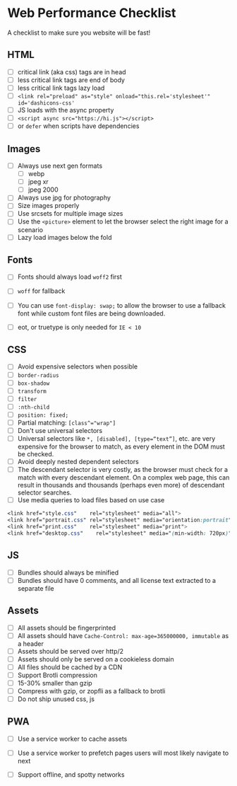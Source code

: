 # Web Performance Checklist
A checklist to make sure you website will be fast!


## HTML

- [ ]  critical link (aka css) tags are in head
- [ ]  less critical link tags are end of body
- [ ]  less critical link tags lazy load
  - [ ]  `<link rel="preload" as="style" onload="this.rel='stylesheet'" id='dashicons-css' `
- [ ]  JS loads with the async property
  - [ ]  `<script async src="https://hi.js"></script>`
  - [ ]  or `defer` when scripts have dependencies

## Images

- [ ] Always use next gen formats
  - [ ] webp
  - [ ] jpeg xr
  - [ ] jpeg 2000
- [ ] Always use jpg for photography
- [ ] Size images properly
- [ ] Use srcsets for multiple image sizes
- [ ] Use the `<picture>` element to let the browser select the right image for a scenario
- [ ] Lazy load images below the fold

## Fonts

- [ ]  Fonts should always load `woff2` first
- [ ]  `woff` for fallback
- [ ]  You can use `font-display: swap;` to allow the browser to use a fallback font while custom font files are being downloaded.
- [ ]  eot, or truetype is only needed for `IE < 10`


## CSS

- [ ]  Avoid expensive selectors when possible
  - [ ]  `border-radius`
  - [ ]  `box-shadow`
  - [ ]  `transform`
  - [ ]  `filter`
  - [ ]  `:nth-child`
  - [ ]  `position: fixed;`
  - [ ]  Partial matching: `[class^="wrap"]`
- [ ]  Don't use universal selectors
  - [ ]  Universal selectors like `*, [disabled], [type=“text”]`, etc. are very expensive for the browser to match, as every element in the DOM must be checked.
- [ ]  Avoid deeply nested dependent selectors
  - [ ]  The descendant selector is very costly, as the browser must check for a match with every descendant element. On a complex web page, this can result in thousands and thousands (perhaps even more) of descendant selector searches.
- [ ]  Use media queries to load files based on use case
  
```css 
<link href="style.css"    rel="stylesheet" media="all">
<link href="portrait.css" rel="stylesheet" media="orientation:portrait">
<link href="print.css"    rel="stylesheet" media="print">
<link href="desktop.css"    rel="stylesheet" media="(min-width: 720px)">
```

## JS

- [ ]  Bundles should always be minified
- [ ]  Bundles should have 0 comments, and all license text extracted to a separate file

## Assets

- [ ]  All assets should be fingerprinted
- [ ]  All assets should have `Cache-Control: max-age=365000000, immutable` as a header
- [ ]  Assets should be served over http/2
- [ ]  Assets should only be served on a cookieless domain
- [ ]  All files should be cached by a CDN
- [ ]  Support Brotli compression
  - [ ]  15-30% smaller than gzip
- [ ]  Compress with gzip, or zopfli as a fallback to brotli
- [ ]  Do not ship unused css, js
  
## PWA
- [ ]  Use a service worker to cache assets
- [ ]  Use a service worker to prefetch pages users will most likely navigate to next
- [ ]  Support offline, and spotty networks

